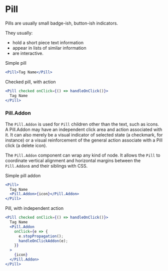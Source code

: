 # Pill

Pills are usually small badge-ish, button-ish indicators.

They usually:

- hold a short piece text information
- appear in lists of similar information
- are interactive.

Simple pill

```jsx
<Pill>Tag Name</Pill>
```

Checked pill, with action

```jsx
<Pill checked onClick={() => handleOnClick()}>
  Tag Name
</Pill>
```

### Pill.Addon

The `Pill.Addon` is used for `Pill` children other than the text, such as icons. A Pill.Addon may have an independent click area and action associated with it. It can also merely be a visual indicator of selected state (a checkmark, for instance) or a visual reinforcement of the general action associate with a Pill click (a delete icon).

The `Pill.Addon` component can wrap any kind of node.
It allows the `Pill` to coordinate vertical alignment
and horizontal margins between the `Pill.Addon`s and their
siblings with CSS.

Simple pill addon

```jsx
<Pill>
  Tag Name
  <Pill.Addon>{icon}</Pill.Addon>
</Pill>
```

Pill, with independent action

```jsx
<Pill checked onClick={() => handleOnClick()}>
  Tag Name
  <Pill.Addon
    onClick={e => {
      e.stopPropagation();
      handleOnClickAddon(e);
    }}
  >
    {icon}
  </Pill.Addon>
</Pill>
```

